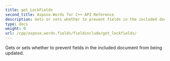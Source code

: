 ```yaml
---
title: get_LockFields
second_title: Aspose.Words for C++ API Reference
description: Gets or sets whether to prevent fields in the included document from being updated. 
type: docs
weight: 0
url: /cpp/aspose.words.fields/fieldinclude/get_lockfields/
---
```


Gets or sets whether to prevent fields in the included document from being updated. 

